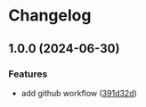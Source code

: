 # Changelog

## 1.0.0 (2024-06-30)


### Features

* add github workflow ([391d32d](https://github.com/TarunDaCoder/sus.nvim/commit/391d32d84267b44e2a47620966594bd003f22547))
